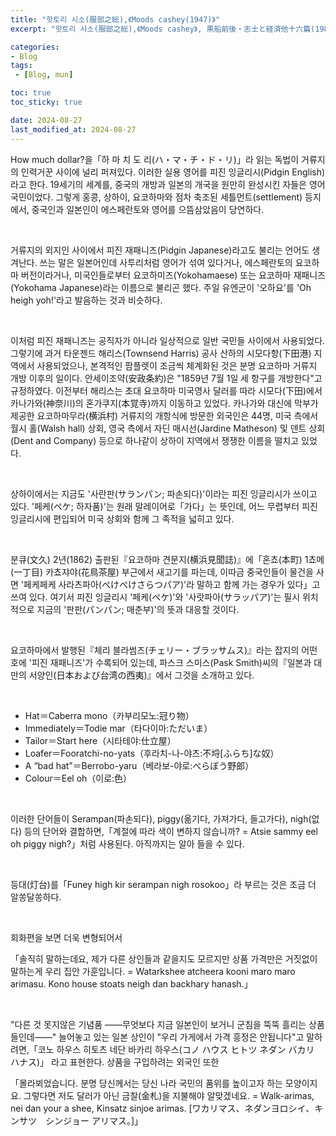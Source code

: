 ```yaml
---
title: "핫토리 시소(服部之総),《Moods cashey(1947)》"
excerpt: "핫토리 시소(服部之総),《Moods cashey》, 黒船前後・志士と経済他十六篇(1981)에서 옮김, 이와나미 쇼텐(岩波書店), 1947."

categories:
- Blog
tags:
 - [Blog, mun]

toc: true
toc_sticky: true

date: 2024-08-27
last_modified_at: 2024-08-27
---
```


How much dollar?을「하 마 치 도 리(ハ・マ・チ・ド・リ)」라 읽는 독법이 거류지의 인력거꾼 사이에 널리 퍼져있다. 이러한 실용 영어를 피진 잉글리시(Pidgin English)라고 한다. 19세기의 세계를, 중국의 개방과 일본의 개국을 원만히 완성시킨 자들은 영어국민이었다. 그렇게 홍콩, 상하이, 요코하마와 점차 축조된 세틀먼트(settlement) 등지에서, 중국인과 일본인이 에스페란토와 영어를 으뜸삼았음이 당연하다.

&nbsp;

거류지의 외지인 사이에서 피진 재패니즈(Pidgin Japanese)라고도 불리는 언어도 생겨난다. 쓰는 말은 일본어인데 사투리처럼 영어가 섞여 있다거나, 에스페란토의 요코하마 버전이라거나, 미국인들로부터 요코하미즈(Yokohamaese) 또는 요코하마 재패니즈(Yokohama Japanese)라는 이름으로 불리곤 했다. 주일 유엔군이 '오하요'를 'Oh heigh yoh!'라고 발음하는 것과 비슷하다.

&nbsp;

이처럼 피진 재패니즈는 공직자가 아니라 일상적으로 일반 국민들 사이에서 사용되었다. 그렇기에 과거 타운젠드 해리스(Townsend Harris) 공사 산하의 시모다항(下田港) 지역에서 사용되었으나, 본격적인 팜플렛이 조금씩 체계화된 것은 분명 요코하마 거류지 개방 이후의 일이다. 안세이조약(安政条約)은 "1859년 7월 1일 세 항구를 개방한다"고 규정하였다. 이전부터 해리스는 초대 요코하마 미국영사 달러를 따라 시모다(下田)에서 카나가와(神奈川)의 혼가쿠지(本覚寺)까지 이동하고 있었다. 카나가와 대신에 막부가 제공한 요코하마무라(横浜村) 거류지의 개항식에 방문한 외국인은 44명, 미국 측에서 월시 홀(Walsh hall) 상회, 영국 측에서 자딘 매시선(Jardine Matheson) 및 덴트 상회(Dent and Company) 등으로 하나같이 상하이 지역에서 쟁쟁한 이름을 떨치고 있었다.

&nbsp;

상하이에서는 지금도 '사란판(サランパン; 파손되다)'이라는 피진 잉글리시가 쓰이고 있다. '페케(ペケ; 하자품)'는 원래 말레이어로「가다」는 뜻인데, 어느 무렵부터 피진 잉글리시에 편입되어 미국 상회와 함께 그 족적을 넓히고 있다.

&nbsp;

분큐(文久) 2년(1862) 출판된『요코하마 견문지(横浜見聞誌)』에「혼쵸(本町) 1쵸메(一丁目) 카쵸쟈야(花鳥茶屋) 부근에서 새고기를 파는데, 이따금 중국인들이 물건을 사면 '페케페케 사라츠파아(ぺけぺけさらつパア)'라 말하고 함께 가는 경우가 있다」고 쓰여 있다. 여기서 피진 잉글리시 '페케(ペケ)'와 '사랏파아(サラッパア)'는 필시 위치적으로 지금의 '판판(パンパン; 매춘부)'의 뜻과 대응할 것이다.

&nbsp;

요코하마에서 발행된『체리 블라썸즈(チェリー・ブラッサムス)』라는 잡지의 어떤 호에 '피진 재패니즈'가 수록되어 있는데, 파스크 스미스(Pask Smith)씨의『일본과 대만의 서양인(日本および台湾の西夷)』에서 그것을 소개하고 있다.

&nbsp;

* Hat＝Caberra mono（카부리모노:冠り物）
* Immediately＝Todie mar（타다이마:ただいま）
* Tailor＝Start here（시타테야:仕立屋）
* Loafer＝Fooratchi-no-yats（후라치-나-야츠:不埒[ふらち]な奴）
* A “bad hat”＝Berrobo-yaru（베라보-야로:べらぼう野郎）
* Colour＝Eel oh（이로:色）

&nbsp;

이러한 단어들이 Serampan(파손되다), piggy(옮기다, 가져가다, 들고가다), nigh(없다) 등의 단어와 결합하면,「계절에 따라 색이 변하지 않습니까? = Atsie sammy eel oh piggy nigh?」처럼 사용된다. 아직까지는 알아 들을 수 있다.

&nbsp;

등대(灯台)를「Funey high kir serampan nigh rosokoo」라 부르는 것은 조금 더 알쏭달쏭하다.

&nbsp;

회화편을 보면 더욱 변형되어서

「솔직히 말하는데요, 제가 다른 상인들과 같을지도 모르지만 상품 가격만은 거짓없이 말하는게 우리 집안 가훈입니다. = Watarkshee atcheera kooni maro maro arimasu. Kono house stoats neigh dan backhary hanash.」

&nbsp;

"다른 것 못지않은 기념품 ――무엇보다 지금 일본인이 보거니 군침을 뚝뚝 흘리는 상품들인데――" 늘어놓고 있는 일본 상인이 "우리 가게에서 가격 흥정은 안됩니다"고 말하려면,「코노 하우스 히토츠 네단 바카리 하우스(コノ ハウス ヒトツ ネダン バカリ ハナス)」 라고 표현한다. 상품을 구입하려는 외국인 또한

「몰라뵈었습니다. 분명 당신께서는 당신 나라 국민의 품위를 높이고자 하는 모양이지요. 그렇다면 저도 달러가 아닌 금찰(金札)을 지불해야 알맞겠네요. = Walk-arimas, nei dan your a shee, Kinsatz sinjoe arimas. [ワカリマス、ネダンヨロシイ、キンサツ　シンジョー アリマス。]」
